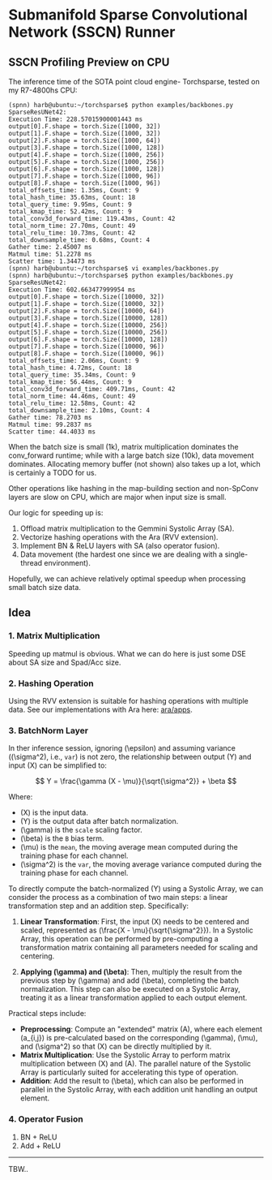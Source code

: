# Submanifold Sparse Convolutional Network (SSCN) Runner

## SSCN Profiling Preview on CPU
The inference time of the SOTA point cloud engine- Torchsparse, tested on my R7-4800hs CPU:
```
(spnn) harb@ubuntu:~/torchsparse$ python examples/backbones.py 
SparseResUNet42:
Execution Time: 228.57015900001443 ms
output[0].F.shape = torch.Size([1000, 32])
output[1].F.shape = torch.Size([1000, 32])
output[2].F.shape = torch.Size([1000, 64])
output[3].F.shape = torch.Size([1000, 128])
output[4].F.shape = torch.Size([1000, 256])
output[5].F.shape = torch.Size([1000, 256])
output[6].F.shape = torch.Size([1000, 128])
output[7].F.shape = torch.Size([1000, 96])
output[8].F.shape = torch.Size([1000, 96])
total_offsets_time: 1.35ms, Count: 9
total_hash_time: 35.63ms, Count: 18
total_query_time: 9.95ms, Count: 9
total_kmap_time: 52.42ms, Count: 9
total_conv3d_forward_time: 119.43ms, Count: 42
total_norm_time: 27.70ms, Count: 49
total_relu_time: 10.73ms, Count: 42
total_downsample_time: 0.68ms, Count: 4
Gather time: 2.45007 ms
Matmul time: 51.2278 ms
Scatter time: 1.34473 ms
(spnn) harb@ubuntu:~/torchsparse$ vi examples/backbones.py 
(spnn) harb@ubuntu:~/torchsparse$ python examples/backbones.py 
SparseResUNet42:
Execution Time: 602.663477999954 ms
output[0].F.shape = torch.Size([10000, 32])
output[1].F.shape = torch.Size([10000, 32])
output[2].F.shape = torch.Size([10000, 64])
output[3].F.shape = torch.Size([10000, 128])
output[4].F.shape = torch.Size([10000, 256])
output[5].F.shape = torch.Size([10000, 256])
output[6].F.shape = torch.Size([10000, 128])
output[7].F.shape = torch.Size([10000, 96])
output[8].F.shape = torch.Size([10000, 96])
total_offsets_time: 2.06ms, Count: 9
total_hash_time: 4.72ms, Count: 18
total_query_time: 35.34ms, Count: 9
total_kmap_time: 56.44ms, Count: 9
total_conv3d_forward_time: 409.71ms, Count: 42
total_norm_time: 44.46ms, Count: 49
total_relu_time: 12.58ms, Count: 42
total_downsample_time: 2.10ms, Count: 4
Gather time: 78.2703 ms
Matmul time: 99.2837 ms
Scatter time: 44.4033 ms
```

When the batch size is small (1k), matrix multiplication dominates the conv_forward runtime; while with a large batch size (10k), data movement dominates. Allocating memory buffer (not shown) also takes up a lot, which is certainly a TODO for us.

Other operations like hashing in the map-building section and non-SpConv layers are slow on CPU, which are major when input size is small.

Our logic for speeding up is:

1. Offload matrix multiplication to the Gemmini Systolic Array (SA).
2. Vectorize hashing operations with the Ara (RVV extension).
3. Implement BN & ReLU layers with SA (also operator fusion).
4. Data movement (the hardest one since we are dealing with a single-thread environment).

Hopefully, we can achieve relatively optimal speedup when processing small batch size data.

## Idea

### 1. Matrix Multiplication

Speeding up matmul is obvious. What we can do here is just some DSE about SA size and Spad/Acc size.

### 2. Hashing Operation

Using the RVV extension is suitable for hashing operations with multiple data. See our implementations with Ara here: [ara/apps].

[ara/apps]:https://github.com/aladerran/ara/tree/main/apps

### 3. BatchNorm Layer

In ther inference session, ignoring \(\epsilon\) and assuming variance (\(\sigma^2\), i.e., `var`) is not zero, the relationship between output \(Y\) and input \(X\) can be simplified to:

$$ Y = \frac{\gamma (X - \mu)}{\sqrt{\sigma^2}} + \beta $$

Where:
- \(X\) is the input data.
- \(Y\) is the output data after batch normalization.
- \(\gamma\) is the `scale` scaling factor.
- \(\beta\) is the `B` bias term.
- \(\mu\) is the `mean`, the moving average mean computed during the training phase for each channel.
- \(\sigma^2\) is the `var`, the moving average variance computed during the training phase for each channel.

To directly compute the batch-normalized \(Y\) using a Systolic Array, we can consider the process as a combination of two main steps: a linear transformation step and an addition step. Specifically:

1. **Linear Transformation**: First, the input \(X\) needs to be centered and scaled, represented as \(\frac{X - \mu}{\sqrt{\sigma^2}}\). In a Systolic Array, this operation can be performed by pre-computing a transformation matrix containing all parameters needed for scaling and centering.

2. **Applying \(\gamma\) and \(\beta\)**: Then, multiply the result from the previous step by \(\gamma\) and add \(\beta\), completing the batch normalization. This step can also be executed on a Systolic Array, treating it as a linear transformation applied to each output element.

Practical steps  include:

- **Preprocessing**: Compute an "extended" matrix \(A\), where each element \(a_{i,j}\) is pre-calculated based on the corresponding \(\gamma\), \(\mu\), and \(\sigma^2\) so that \(X\) can be directly multiplied by it.
- **Matrix Multiplication**: Use the Systolic Array to perform matrix multiplication between \(X\) and \(A\). The parallel nature of the Systolic Array is particularly suited for accelerating this type of operation.
- **Addition**: Add the result to \(\beta\), which can also be performed in parallel in the Systolic Array, with each addition unit handling an output element.

### 4. Operator Fusion

1. BN + ReLU
2. Add + ReLU

---
TBW..
